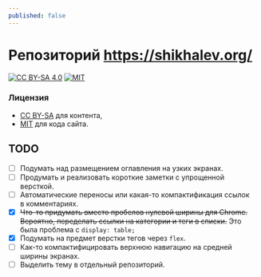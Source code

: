 ```yaml
---
published: false
---
```

# Репозиторий https://shikhalev.org/

[![CC BY-SA 4.0][cc-by-sa-shield]][cc-by-sa]
[![MIT][mit-shield]][mit]

### Лицензия

* [CC BY-SA][cc-by-sa] для контента,
* [MIT][mit] для кода сайта.

[cc-by-sa]: http://creativecommons.org/licenses/by-sa/4.0/
[cc-by-sa-shield]: https://img.shields.io/badge/license-CC%20BY--SA%204.0-yellow
[mit]: LICENSE
[mit-shield]: https://img.shields.io/badge/license-MIT-green

## TODO

- [ ] Подумать над размещением оглавления на узких экранах.
- [ ] Продумать и реализовать короткие заметки с упрощенной версткой.
- [ ] Автоматические переносы или какая-то компактификация ссылок в комментариях.
- [x] <s>Что-то придумать вместо пробелов нулевой ширины для Chrome. Вероятно, переделать ссылки на категории и теги в списки.</s> Это была проблема с `display: table;`
- [x] Подумать на предмет верстки тегов через `flex`.
- [ ] Как-то компактифицировать верхнюю навигацию на средней ширины экранах.
- [ ] Выделить тему в отдельный репозиторий.
